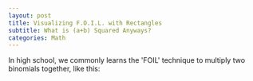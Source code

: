 ```yaml
---
layout: post
title: Visualizing F.O.I.L. with Rectangles
subtitle: What is (a+b) Squared Anyways?
categories: Math
---
```


<html>
  <head>
  <script type="text/javascript" async
    src="https://cdnjs.cloudflare.com/ajax/libs/mathjax/2.7.4/latest.js?config=TeX-MML-AM_CHTML">
  </script>

  <script type="text/x-mathjax-config">
  MathJax.Hub.Config({
    tex2jax: {inlineMath: [['$','$'], ['\\(','\\)']]}
  });
  </script>
  <script type="text/javascript" async src="path-to-mathjax/MathJax.js?config=TeX-AMS_CHTML"></script>
  </head>
</html>

In high school, we commonly learns the 'FOIL' technique to multiply two binomials together, like this:



